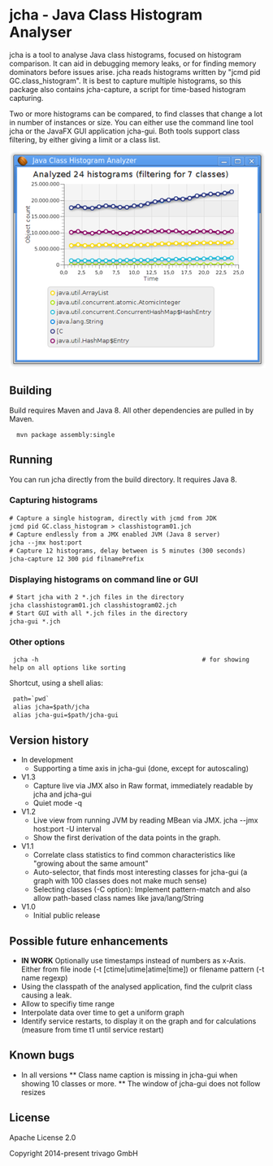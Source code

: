 # jcha - Java Class Histogram Analyser

jcha is a tool to analyse Java class histograms, focused on histogram comparison.
It can aid in debugging memory leaks, or for finding memory dominators before issues arise.
jcha reads histograms written by "jcmd pid GC.class_histogram". It is best to
capture multiple histograms, so this package also contains jcha-capture, a script for
time-based histogram capturing.

Two or more histograms can be compared, to find classes that change a lot in number of instances
or size. You can either use the command line tool jcha  or the JavaFX GUI application jcha-gui.
Both tools support class filtering, by either giving a limit or a class list.

![GUI screenshot](screenshots/jcha-gui.png "The JavaFX application jcha-gui")



## Building
Build requires Maven and Java 8. All other dependencies are pulled in by Maven.
```
  mvn package assembly:single
```


## Running
You can run jcha directly from the build directory. It requires Java 8.

### Capturing histograms
```
# Capture a single histogram, directly with jcmd from JDK
jcmd pid GC.class_histogram > classhistogram01.jch
# Capture endlessly from a JMX enabled JVM (Java 8 server)
jcha --jmx host:port
# Capture 12 histograms, delay between is 5 minutes (300 seconds)
jcha-capture 12 300 pid filnamePrefix
```

### Displaying histograms on command line or GUI
```
# Start jcha with 2 *.jch files in the directory
jcha classhistogram01.jch classhistogram02.jch
# Start GUI with all *.jch files in the directory
jcha-gui *.jch
```

### Other options
```
 jcha -h                                             # for showing help on all options like sorting
```

Shortcut, using a shell alias:
```
 path=`pwd`
 alias jcha=$path/jcha
 alias jcha-gui=$path/jcha-gui
```

## Version history
* In development
  * Supporting a time axis in jcha-gui (done, except for autoscaling)
* V1.3
  * Capture live via JMX also in Raw format, immediately readable by jcha and jcha-gui 
  * Quiet mode -q
* V1.2
  * Live view from running JVM by reading MBean via JMX. jcha --jmx host:port -U interval   
  * Show the first derivation of the data points in the graph.
* V1.1
  * Correlate class statistics to find common characteristics like "growing about the same amount"
  * Auto-selector, that finds most interesting classes for jcha-gui (a graph with 100 classes does not make much sense)
  * Selecting classes (-C option): Implement pattern-match and also allow path-based class names like java/lang/String
* V1.0
  * Initial public release

## Possible future enhancements
 * **IN WORK** Optionally use timestamps instead of numbers as x-Axis. Either from file inode (-t [ctime|utime|atime|time])
   or filename pattern (-t name regexp)
 * Using the classpath of the analysed application, find the culprit class causing a leak.
 * Allow to specifiy time range
 * Interpolate data over time to get a uniform graph
 * Identify service restarts, to display it on the graph and for calculations (measure from time t1 until service restart)

## Known bugs
 * In all versions
 ** Class name caption is missing in jcha-gui when showing 10 classes or more. 
 ** The window of jcha-gui does not follow resizes

## License
Apache License 2.0

Copyright 2014-present trivago GmbH

